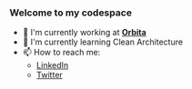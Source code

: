 ### Welcome to my codespace

- 🔭 I'm currently working at **[Orbita](https://www.linkedin.com/company/orbitacc/)**
- 🌱 I'm currently learning Clean Architecture
- 📫 How to reach me:
  - [LinkedIn](https://www.linkedin.com/in/matheusalbino/)
  - [Twitter](https://twitter.com/equaldev)
